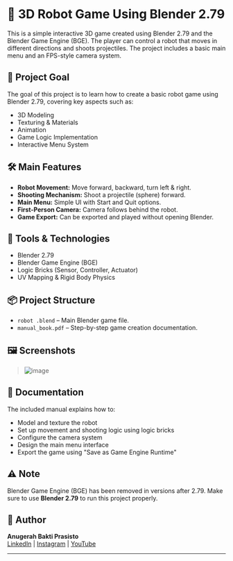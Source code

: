 # 🤖 3D Robot Game Using Blender 2.79

This is a simple interactive 3D game created using Blender 2.79 and the Blender Game Engine (BGE). The player can control a robot that moves in different directions and shoots projectiles. The project includes a basic main menu and an FPS-style camera system.

## 🎯 Project Goal

The goal of this project is to learn how to create a basic robot game using Blender 2.79, covering key aspects such as:

- 3D Modeling
- Texturing & Materials
- Animation
- Game Logic Implementation
- Interactive Menu System

## 🛠 Main Features

- **Robot Movement:** Move forward, backward, turn left & right.
- **Shooting Mechanism:** Shoot a projectile (sphere) forward.
- **Main Menu:** Simple UI with Start and Quit options.
- **First-Person Camera:** Camera follows behind the robot.
- **Game Export:** Can be exported and played without opening Blender.

## 🧰 Tools & Technologies

- Blender 2.79
- Blender Game Engine (BGE)
- Logic Bricks (Sensor, Controller, Actuator)
- UV Mapping & Rigid Body Physics

## 📦 Project Structure

- `robot .blend` – Main Blender game file.
- `manual_book.pdf` – Step-by-step game creation documentation.

## 🖼 Screenshots

> ![image](https://github.com/user-attachments/assets/6c88bd5e-a976-4f61-a6ea-a3d06d255b30)

## 📄 Documentation

The included manual explains how to:
- Model and texture the robot
- Set up movement and shooting logic using logic bricks
- Configure the camera system
- Design the main menu interface
- Export the game using "Save as Game Engine Runtime"

## ⚠️ Note

Blender Game Engine (BGE) has been removed in versions after 2.79. Make sure to use **Blender 2.79** to run this project properly.

## 👤 Author

**Anugerah Bakti Prasisto**  
[LinkedIn](https://www.linkedin.com/in/anugerah-bakti-04422122b) | [Instagram](https://www.instagram.com/bakti_011/) | [YouTube](https://www.youtube.com/@08.anugerahbaktiprasisto49)

---
